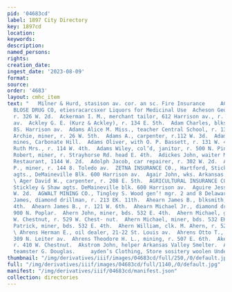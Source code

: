 ```yaml
---
pid: '04683cd'
label: 1897 City Directory
key: 1897cd
location: 
keywords: 
description: 
named_persons: 
rights: 
creation_date: 
ingest_date: '2023-08-09'
format: 
source: 
order: '4683'
layout: cmhc_item
text: "   Milner & Hurd, stasison av. cor. an sc. Fire Insurance     ACH 60 ALB     THE
  BLOSE DRUG CO, etiesracarcsxer Liquors for Medicinal Use  Acheson George L., teamster,
  r. 326 W. 2d.  Ackerman I. M., merchant tailor, 612 Harrison av., r. 711 Harrison
  av.  Ackley G. E. (Kurz & Ackley), r. 134 E. 5th.  Adam Charles, blksmith, r. 113
  8S. Harrison av.  Adams Alice M. Miss., teacher Central School, r. 131 W. 4th.  Adams
  Archie, miner, r. 26 W. 5th.  Adams A., carpenter, r.112 W. 3d.  Adams Mining Co.,
  mines, Carbonate Hill.  Adams Oliver, with O. P. Bassett, r. 131 W. 4th.  Adams
  Ruth Mrs., r. 114 W. 4th.  Adams Wiley, col’d, janitor, r. 500 N. Pine.  Adamson
  Robert, miner, r. Strayhorse Rd. head E. 4th.  Adickes John, waiter Metropolitan
  Restaurant, 1144 W. 2d.  Adolph Jacob, car repairer, r. 302 W. 2d.  Adolphson Andrew
  P., miner, r. 144 8. Toledo av.  ZETNA INSURANCE C0., Hartford, Stickley & Shaw
  agts., DeMaineville Blk. 600 Harrison av.  Agair John, wks. Arkansas Valley Smelter.
  \ Ager David W., carpenter, r. 208 E. 5th.  AGRICULTURAL INSURANCE CO., Watertown,
  Stickley & Shaw agts. DeMaineville blk. 600 Harrison av.  Aguire Jesse, lab, r.214
  W. 2d.  AGWALT MINING CO., Tingley S. Wood gen’! mgr. 2 and 8 Delaware blk.  Ahearn
  James, diamond drillman, r. 213 EK. 11th.  Ahearn James B., blksmith, r. 533 E.
  4th.  Ahearn James B., r. 121 W. 6th.  Ahearn Michael Jr., diamond drillman, r.
  900 N. Poplar.  Ahern John, miner, bds. 532 E. 4th.  Ahern Michael, grocer, 601
  W. Chestnut, r. 529 W. Chest- nut.  Ahern Michael, miner, bds. 532 EK. 4th.  Ahern
  Patrick, miner, bds. 532 E. 4th.  Ahern William, clk. M. Ahern, r. 529 W. Chestnut.
  \ Ahrens Herman E., oil dealer, 21-22 St. Louis av.  Ahrens Otto T., driver, r.
  309 N. Leiter av.  Ahrens Theodore H. L., mining, r. 507 E. 6th.  Akers Lizzie Mrs.,
  r. 410 W. Chestnut.  Akstrom John, helper Arkansas Valley Smelter.  Albright Anton,
  teamster G. Douglas.     ayden’s Clothing, Store sositery woolen Underwear "
thumbnail: "/img/derivatives/iiif/images/04683cd/full/250,/0/default.jpg"
full: "/img/derivatives/iiif/images/04683cd/full/1140,/0/default.jpg"
manifest: "/img/derivatives/iiif/04683cd/manifest.json"
collection: directories
---
```

